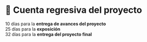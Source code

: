 # 📅 Cuenta regresiva del proyecto

10 días para la **entrega de avances del proyecto**  
25 días para la **exposición**  
32 días para la **entrega del proyecto final**  

